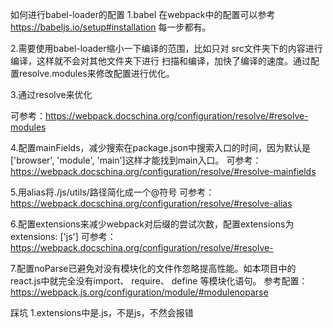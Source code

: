 如何进行babel-loader的配置
1.babel 在webpack中的配置可以参考
https://babeljs.io/setup#installation 
每一步都有。

2.需要使用babel-loader缩小一下编译的范围，比如只对
src文件夹下的内容进行编译，这样就不会对其他文件夹下进行
扫描和编译，加快了编译的速度。通过配置resolve.modules来修改配置进行优化。

3.通过resolve来优化

可参考：https://webpack.docschina.org/configuration/resolve/#resolve-modules

4.配置mainFields，减少搜索在package.json中搜索入口的时间，因为默认是['browser', 'module', 'main']这样才能找到main入口。
可参考： https://webpack.docschina.org/configuration/resolve/#resolve-mainfields

5.用alias将./js/utils/路径简化成一个@符号
可参考：
https://webpack.docschina.org/configuration/resolve/#resolve-alias

6.配置extensions来减少webpack对后缀的尝试次数，配置extensions为extensions: ['js']
可参考： https://webpack.docschina.org/configuration/resolve/#resolve-


7.配置noParse已避免对没有模块化的文件作忽略提高性能。如本项目中的react.js中就完全没有import、 require、 define 等模块化语句。
参考配置：
https://webpack.js.org/configuration/module/#modulenoparse


踩坑
1.extensions中是.js，不是js，不然会报错